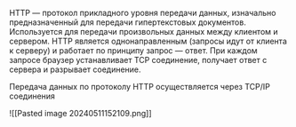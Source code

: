 HTTP — протокол прикладного уровня передачи данных, изначально предназначенный для передачи гипертекстовых документов. Используется для передачи произвольных данных между клиентом и сервером. HTTP является однонаправленным (запросы идут от клиента к серверу) и работает по принципу запрос — ответ. При каждом запросе браузер устанавливает TCP соединение, получает ответ с сервера и разрывает соединение. 

Передача данных по протоколу HTTP осуществляется через TCP/IP соединения

![[Pasted image 20240511152109.png]]